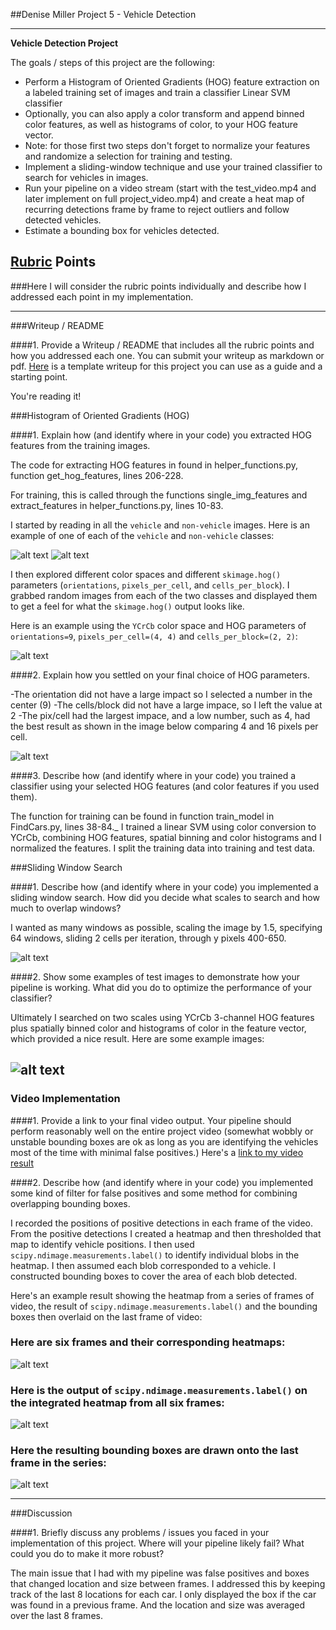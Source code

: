 ##Denise Miller Project 5 - Vehicle Detection

---

**Vehicle Detection Project**

The goals / steps of this project are the following:

* Perform a Histogram of Oriented Gradients (HOG) feature extraction on a labeled training set of images and train a classifier Linear SVM classifier
* Optionally, you can also apply a color transform and append binned color features, as well as histograms of color, to your HOG feature vector. 
* Note: for those first two steps don't forget to normalize your features and randomize a selection for training and testing.
* Implement a sliding-window technique and use your trained classifier to search for vehicles in images.
* Run your pipeline on a video stream (start with the test_video.mp4 and later implement on full project_video.mp4) and create a heat map of recurring detections frame by frame to reject outliers and follow detected vehicles.
* Estimate a bounding box for vehicles detected.

[//]: # (Image References)
[image1]: ./output_images/car.png
[image2]: ./output_images/not_car.png
[image3]: ./output_images/hog.png
[image4]: ./output_images/hog_features.png
[image5]: ./output_images/windows.png
[image6]: ./output_images/heat.png
[image7]: ./output_images/labels.png
[image8]: ./output_images/car_found.png
[image9]: ./output_images/hog_images.png
[video1]: ./output_images/processed_video.mp4

## [Rubric](https://review.udacity.com/#!/rubrics/513/view) Points
###Here I will consider the rubric points individually and describe how I addressed each point in my implementation.  

---
###Writeup / README

####1. Provide a Writeup / README that includes all the rubric points and how you addressed each one.  You can submit your writeup as markdown or pdf.  [Here](https://github.com/udacity/CarND-Vehicle-Detection/blob/master/writeup_template.md) is a template writeup for this project you can use as a guide and a starting point.  

You're reading it!

###Histogram of Oriented Gradients (HOG)

####1. Explain how (and identify where in your code) you extracted HOG features from the training images.

The code for extracting HOG features in found in helper_functions.py, function get_hog_features, lines 206-228.

For training, this is called through the functions single_img_features and extract_features in helper_functions.py, lines 10-83. 

I started by reading in all the `vehicle` and `non-vehicle` images.  Here is an example of one of each of the `vehicle` and `non-vehicle` classes:

![alt text][image1]
![alt text][image2]

I then explored different color spaces and different `skimage.hog()` parameters (`orientations`, `pixels_per_cell`, and `cells_per_block`).  I grabbed random images from each of the two classes and displayed them to get a feel for what the `skimage.hog()` output looks like.

Here is an example using the `YCrCb` color space and HOG parameters of `orientations=9`, `pixels_per_cell=(4, 4)` and `cells_per_block=(2, 2)`:


![alt text][image3]

####2. Explain how you settled on your final choice of HOG parameters.

-The orientation did not have a large impact so I selected a number in the center (9)
-The cells/block did not have a large impace, so I left the value at 2
-The pix/cell had the largest impace, and a low number, such as 4, had the best result as shown in the image below comparing 4 and 16 pixels per cell.


![alt text][image4]

####3. Describe how (and identify where in your code) you trained a classifier using your selected HOG features (and color features if you used them).

The function for training can be found in function train_model in FindCars.py, lines 38-84._
I trained a linear SVM using color conversion to YCrCb, combining HOG features, spatial binning and color histograms and I normalized the features.  I split the training data into training and test data.  


###Sliding Window Search

####1. Describe how (and identify where in your code) you implemented a sliding window search.  How did you decide what scales to search and how much to overlap windows?

I wanted as many windows as possible, scaling the image by 1.5, specifying 64 windows, sliding 2 cells per iteration, through y pixels 400-650.

![alt text][image5]

####2. Show some examples of test images to demonstrate how your pipeline is working.  What did you do to optimize the performance of your classifier?

Ultimately I searched on two scales using YCrCb 3-channel HOG features plus spatially binned color and histograms of color in the feature vector, which provided a nice result.  Here are some example images:

![alt text][image9]
---

### Video Implementation

####1. Provide a link to your final video output.  Your pipeline should perform reasonably well on the entire project video (somewhat wobbly or unstable bounding boxes are ok as long as you are identifying the vehicles most of the time with minimal false positives.)
Here's a [link to my video result](./project_video.mp4)


####2. Describe how (and identify where in your code) you implemented some kind of filter for false positives and some method for combining overlapping bounding boxes.

I recorded the positions of positive detections in each frame of the video.  From the positive detections I created a heatmap and then thresholded that map to identify vehicle positions.  I then used `scipy.ndimage.measurements.label()` to identify individual blobs in the heatmap.  I then assumed each blob corresponded to a vehicle.  I constructed bounding boxes to cover the area of each blob detected.  

Here's an example result showing the heatmap from a series of frames of video, the result of `scipy.ndimage.measurements.label()` and the bounding boxes then overlaid on the last frame of video:

### Here are six frames and their corresponding heatmaps:

![alt text][image6]

### Here is the output of `scipy.ndimage.measurements.label()` on the integrated heatmap from all six frames:
![alt text][image7]

### Here the resulting bounding boxes are drawn onto the last frame in the series:
![alt text][image8]



---

###Discussion

####1. Briefly discuss any problems / issues you faced in your implementation of this project.  Where will your pipeline likely fail?  What could you do to make it more robust?

The main issue that I had with my pipeline was false positives and boxes that changed location and size between frames.  I addressed this by keeping track of the last 8 locations for each car.  I only displayed the box if the car was found in a previous frame.  And the location and size was averaged over the last 8 frames.

